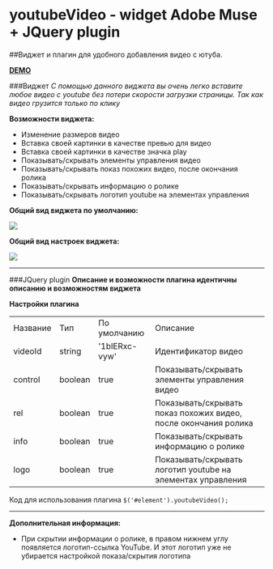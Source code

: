 # youtubeVideo - widget Adobe Muse + JQuery plugin
##Виджет и плагин для удобного добавления видео с ютуба.

**[DEMO](http://codepen.io/login2030/full/YWLWRQ/)**

###Виджет
*С помощью данного виджета вы очень легко вставите любое видео с youtube без потери скорости загрузки страницы.*
*Так как видео грузится только по клику*

**Возможности виджета:**
* Изменение размеров видео
* Вставка своей картинки в качестве превью для видео
* Вставка своей картинки в качестве значка play
* Показывать/скрывать элементы управления видео
* Показывать/скрывать показ похожих видео, после окончания ролика
* Показывать/скрывать информацию о ролике
* Показывать/скрывать логотип youtube на элементах управления

**Общий вид виджета по умолчанию:**

![](https://cloud.githubusercontent.com/assets/11016617/17085974/6fd1c088-51ff-11e6-95c6-9292b17a9099.jpg)

**Общий вид настроек виджета:**

![](https://cloud.githubusercontent.com/assets/11016617/17086003/1a719d38-5200-11e6-9288-9b87f0316d4f.jpg)

* * *

###JQuery plugin
**Описание и возможности плагина идентичны описанию и возможностям виджета**

**Настройки плагина**
<table>
	<tr>
		<td>Название</td>
		<td>Тип</td>
		<td>По умолчанию</td>
		<td>Описание</td>
	</tr>
	<tr>
		<td>videoId</td>
		<td>string</td>
		<td>'1blERxc-vyw'</td>
		<td>Идентификатор видео</td>
	</tr>
	<tr>
		<td>control</td>
		<td>boolean</td>
		<td>true</td>
		<td>Показывать/скрывать элементы управления видео</td>
	</tr>
	<tr>
		<td>rel</td>
		<td>boolean</td>
		<td>true</td>
		<td>Показывать/скрывать показ похожих видео, после окончания ролика</td>
	</tr>
	<tr>
		<td>info</td>
		<td>boolean</td>
		<td>true</td>
		<td>Показывать/скрывать информацию о ролике</td>
	</tr>
	<tr>
		<td>logo</td>
		<td>boolean</td>
		<td>true</td>
		<td>Показывать/скрывать логотип youtube на элементах управления</td>
	</tr>
</table>


Код для использования плагина ```$('#element').youtubeVideo();```

* * *

**Дополнительная информация:**
* При скрытии информации о ролике, в правом нижнем углу появляется логотип-ссылка YouTube. И этот логотип уже не убирается настройкой показа/скрытия логотипа
